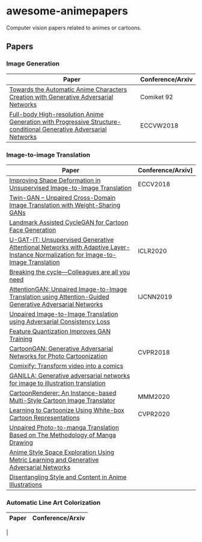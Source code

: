 # awesome-animepapers

Computer vision papers related to animes or cartoons.

## Papers

### Image Generation

| Paper | Conference/Arxiv |
| ---- | ---- |
| [Towards the Automatic Anime Characters Creation with Generative Adversarial Networks](https://arxiv.org/pdf/1708.05509.pdf) | Comiket 92 |
| [Full-body High-resolution Anime Generation with Progressive Structure-conditional Generative Adversarial Networks](https://arxiv.org/pdf/1809.01890v1.pdf) | ECCVW2018 |

### Image-to-image Translation

| Paper | Conference/Arxiv]
| ---- | ---- |
| [Improving Shape Deformation in Unsupervised Image-to-Image Translation](http://openaccess.thecvf.com/content_ECCV_2018/papers/Aaron_Gokaslan_Improving_Shape_Deformation_ECCV_2018_paper.pdf) | ECCV2018 |
| [Twin-GAN – Unpaired Cross-Domain Image Translation with Weight-Sharing GANs](https://arxiv.org/pdf/1809.00946.pdf) | |
| [Landmark Assisted CycleGAN for Cartoon Face Generation](https://arxiv.org/pdf/1907.01424v1.pdf) | |
| [U-GAT-IT: Unsupervised Generative Attentional Networks with Adaptive Layer-Instance Normalization for Image-to-Image Translation](https://arxiv.org/pdf/1907.10830.pdf) | ICLR2020 |
| [Breaking the cycle—Colleagues are all you need](https://arxiv.org/pdf/1911.10538.pdf) | |
| [AttentionGAN: Unpaired Image-to-Image Translation using Attention-Guided Generative Adversarial Networks](https://arxiv.org/pdf/1911.11897.pdf) | IJCNN2019 |
| [Unpaired Image-to-Image Translation using Adversarial Consistency Loss](https://arxiv.org/pdf/2003.04858.pdf) | |
| [Feature Quantization Improves GAN Training](https://arxiv.org/pdf/2004.02088.pdf) | |
| [CartoonGAN: Generative Adversarial Networks for Photo Cartoonization](http://openaccess.thecvf.com/content_cvpr_2018/papers/Chen_CartoonGAN_Generative_Adversarial_CVPR_2018_paper.pdf) | CVPR2018 |
| [Comixify: Transform video into a comics](https://arxiv.org/pdf/1812.03473.pdf) | |
| [GANILLA: Generative adversarial networks for image to illustration translation](https://arxiv.org/pdf/2002.05638.pdf) | |
| [CartoonRenderer: An Instance-based Multi-Style Cartoon Image Translator](https://arxiv.org/pdf/1911.06102.pdf) | MMM2020 |
| [Learning to Cartoonize Using White-box Cartoon Representations](https://github.com/SystemErrorWang/White-box-Cartoonization/blob/master/paper/06791.pdf) | CVPR2020 |
| [Unpaired Photo-to-manga Translation Based on The Methodology of Manga Drawing](https://arxiv.org/pdf/2004.10634.pdf) | |
| [Anime Style Space Exploration Using Metric Learning and Generative Adversarial Networks](https://arxiv.org/pdf/1805.07997v1.pdf) | |
| [Disentangling Style and Content in Anime Illustrations](https://arxiv.org/pdf/1905.10742v2.pdf) | |

### Automatic Line Art Colorization

| Paper | Conference/Arxiv |
| ---- | ---- |
| 
